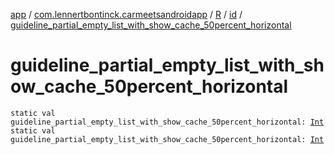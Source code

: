 [app](../../../index.md) / [com.lennertbontinck.carmeetsandroidapp](../../index.md) / [R](../index.md) / [id](index.md) / [guideline_partial_empty_list_with_show_cache_50percent_horizontal](./guideline_partial_empty_list_with_show_cache_50percent_horizontal.md)

# guideline_partial_empty_list_with_show_cache_50percent_horizontal

`static val guideline_partial_empty_list_with_show_cache_50percent_horizontal: `[`Int`](https://kotlinlang.org/api/latest/jvm/stdlib/kotlin/-int/index.html)
`static val guideline_partial_empty_list_with_show_cache_50percent_horizontal: `[`Int`](https://kotlinlang.org/api/latest/jvm/stdlib/kotlin/-int/index.html)